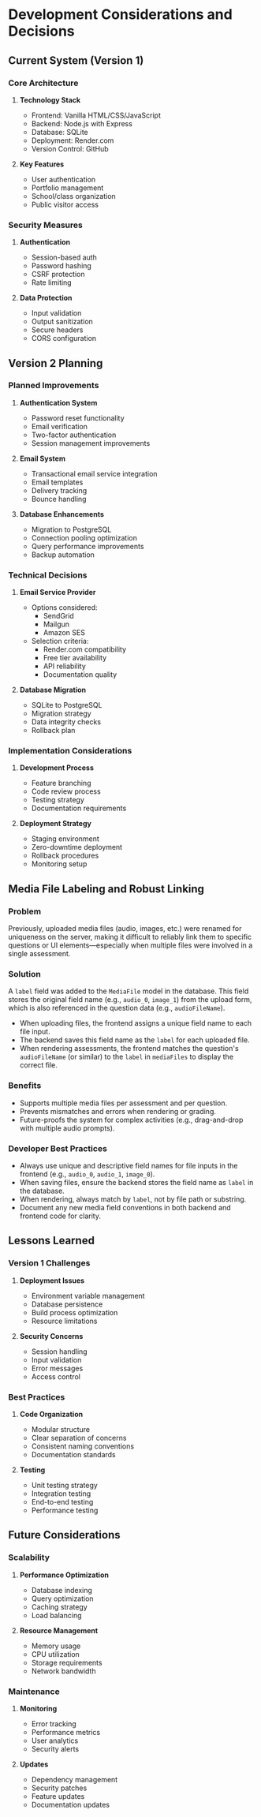 # Development Considerations and Decisions

## Current System (Version 1)

### Core Architecture
1. **Technology Stack**
   - Frontend: Vanilla HTML/CSS/JavaScript
   - Backend: Node.js with Express
   - Database: SQLite
   - Deployment: Render.com
   - Version Control: GitHub

2. **Key Features**
   - User authentication
   - Portfolio management
   - School/class organization
   - Public visitor access


### Security Measures
1. **Authentication**
   - Session-based auth
   - Password hashing
   - CSRF protection
   - Rate limiting

2. **Data Protection**
   - Input validation
   - Output sanitization
   - Secure headers
   - CORS configuration

## Version 2 Planning

### Planned Improvements
1. **Authentication System**
   - Password reset functionality
   - Email verification
   - Two-factor authentication
   - Session management improvements

2. **Email System**
   - Transactional email service integration
   - Email templates
   - Delivery tracking
   - Bounce handling

3. **Database Enhancements**
   - Migration to PostgreSQL
   - Connection pooling optimization
   - Query performance improvements
   - Backup automation

### Technical Decisions
1. **Email Service Provider**
   - Options considered:
     - SendGrid
     - Mailgun
     - Amazon SES
   - Selection criteria:
     - Render.com compatibility
     - Free tier availability
     - API reliability
     - Documentation quality

2. **Database Migration**
   - SQLite to PostgreSQL
   - Migration strategy
   - Data integrity checks
   - Rollback plan

### Implementation Considerations
1. **Development Process**
   - Feature branching
   - Code review process
   - Testing strategy
   - Documentation requirements

2. **Deployment Strategy**
   - Staging environment
   - Zero-downtime deployment
   - Rollback procedures
   - Monitoring setup

## Media File Labeling and Robust Linking

### Problem
Previously, uploaded media files (audio, images, etc.) were renamed for uniqueness on the server, making it difficult to reliably link them to specific questions or UI elements—especially when multiple files were involved in a single assessment.

### Solution
A `label` field was added to the `MediaFile` model in the database. This field stores the original field name (e.g., `audio_0`, `image_1`) from the upload form, which is also referenced in the question data (e.g., `audioFileName`).

- When uploading files, the frontend assigns a unique field name to each file input.
- The backend saves this field name as the `label` for each uploaded file.
- When rendering assessments, the frontend matches the question's `audioFileName` (or similar) to the `label` in `mediaFiles` to display the correct file.

### Benefits
- Supports multiple media files per assessment and per question.
- Prevents mismatches and errors when rendering or grading.
- Future-proofs the system for complex activities (e.g., drag-and-drop with multiple audio prompts).

### Developer Best Practices
- Always use unique and descriptive field names for file inputs in the frontend (e.g., `audio_0`, `audio_1`, `image_0`).
- When saving files, ensure the backend stores the field name as `label` in the database.
- When rendering, always match by `label`, not by file path or substring.
- Document any new media field conventions in both backend and frontend code for clarity.

## Lessons Learned

### Version 1 Challenges
1. **Deployment Issues**
   - Environment variable management
   - Database persistence
   - Build process optimization
   - Resource limitations

2. **Security Concerns**
   - Session handling
   - Input validation
   - Error messages
   - Access control

### Best Practices
1. **Code Organization**
   - Modular structure
   - Clear separation of concerns
   - Consistent naming conventions
   - Documentation standards

2. **Testing**
   - Unit testing strategy
   - Integration testing
   - End-to-end testing
   - Performance testing

## Future Considerations

### Scalability
1. **Performance Optimization**
   - Database indexing
   - Query optimization
   - Caching strategy
   - Load balancing

2. **Resource Management**
   - Memory usage
   - CPU utilization
   - Storage requirements
   - Network bandwidth

### Maintenance
1. **Monitoring**
   - Error tracking
   - Performance metrics
   - User analytics
   - Security alerts

2. **Updates**
   - Dependency management
   - Security patches
   - Feature updates
   - Documentation updates 